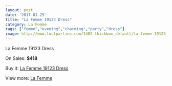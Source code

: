 ```yaml
---
layout: post
date: '2017-01-29'
title: "La Femme 19123 Dress"
category: La Femme
tags: ["femme","evening","charming","party","dress"]
image: http://www.lustparties.com/1402-thickbox_default/la-femme-19123-dress.jpg
---
```

La Femme 19123 Dress

On Sales: **$418**
<a href="https://www.lustparties.com/en/la-femme/450-la-femme-19123-dress.html"><amp-img layout="responsive" width="600" height="600" src="//www.lustparties.com/1402-thickbox_default/la-femme-19123-dress.jpg" alt="La Femme 19123 Dress 0" /></a>
<a href="https://www.lustparties.com/en/la-femme/450-la-femme-19123-dress.html"><amp-img layout="responsive" width="600" height="600" src="//www.lustparties.com/1403-thickbox_default/la-femme-19123-dress.jpg" alt="La Femme 19123 Dress 1" /></a>
<a href="https://www.lustparties.com/en/la-femme/450-la-femme-19123-dress.html"><amp-img layout="responsive" width="600" height="600" src="//www.lustparties.com/1404-thickbox_default/la-femme-19123-dress.jpg" alt="La Femme 19123 Dress 2" /></a>
<a href="https://www.lustparties.com/en/la-femme/450-la-femme-19123-dress.html"><amp-img layout="responsive" width="600" height="600" src="//www.lustparties.com/1405-thickbox_default/la-femme-19123-dress.jpg" alt="La Femme 19123 Dress 3" /></a>

Buy it: [La Femme 19123 Dress](https://www.lustparties.com/en/la-femme/450-la-femme-19123-dress.html "La Femme 19123 Dress")

View more: [La Femme](https://www.lustparties.com/en/4-la-femme "La Femme")
